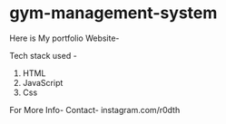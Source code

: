 # gym-management-system
Here is My portfolio Website-

Tech stack used -
1) HTML
2) JavaScript
3) Css

For More Info-
Contact- instagram.com/r0dth
